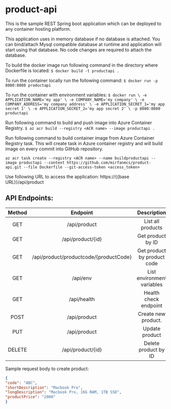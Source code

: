 product-api
========================
This is the sample REST Spring boot application which can be deployed to any container hosting platform.

This application uses in memory database if no database is attached. You can bind/attach Mysql compatible database at runtime and application will start using that database. No code changes are required to attach the database. 


To build the docker image run following command in the directory where Dockerfile is located:
`$ docker build -t productapi .`

To run the container locally run the following command:
`$ docker run -p 8080:8080 productapi`

To run the container with environment variables:
`$ docker run \
-e APPLICATION_NAME='my app' \
-e COMPANY_NAME='my company' \
-e COMPANY_ADDRESS='my company address' \
-e APPLICATION_SECRET_1='my app secret 1' \
-e APPLICATION_SECRET_2='my app secret 2' \
-p 8080:8080 productapi`

Run following command to build and push image into Azure Container Registry.
`$ az acr build --registry <ACR name> --image productapi .`

Run following command to build container image from Azure Container Registry task. This will create task in Azure container registry and will build image on every commit into GitHub repository.

`az acr task create --registry <ACR name> --name buildproductapi --image productapi --context https://github.com/mirfanmcs/product-api.git --file Dockerfile --git-access-token <access_token>`


Use following URL to access the application:
https://{{base URL}}/api/product

## API Endpoints:

| Method | Endpoint    | Description    |
| :---:   | :---: | :---: |
| GET | /api/product | List all products |
| GET | /api/product/{id} | Get product by ID |
| GET | /api/product/productcode/{productCode} | Get product by product code |
| GET | /api/env | List environment variables |
| GET | /api/health | Health check endpoint |
| POST | /api/product | Create new product. |
| PUT | /api/product  | Update product |
| DELETE | /api/product/{id}  | Delete product by ID |

Sample request body to create product:
```json
{
"code": "ABC",
"shortDescription": "Macbook Pro",
"longDescription": "Macbook Pro, 16G RAM, 1TB SSD",
"productPrice": "2000"
}
```

